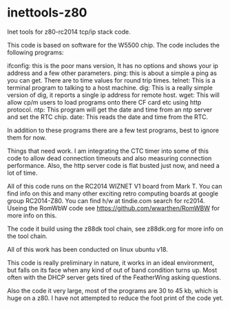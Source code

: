 # inettools-z80
Inet tools for z80-rc2014 tcp/ip stack code.

This code is based on software for the W5500 chip.  The code includes the following programs:

ifconfig:  this is the poor mans version,  It has no options and shows your ip address and a few other parameters.
ping:  this is about a simple a ping as you can get.  There are to time values for round trip times.
telnet:  This is a terminal program to talking to a host machine.
dig: This is a really simple version of dig, it reports a single ip address for remote host.
wget:  This will allow cp/m users to load programs onto there CF card etc using http protocol.
ntp: This program will get the date and time from an ntp server and set the RTC chip.
date: This reads the date and time from the RTC.

In addition to these programs there are a few test programs, best to ignore them for now.

Things that need work.  I am integrating the CTC timer into some of this code to allow dead connection timeouts
and also measuring connection performance.  Also, the http server code is flat busted just now, and need a lot
of time.

All of this code runs on the RC2014 WIZNET V1 board from Mark T.  You can find info on this and many other exciting
retro computing boards at google group RC2014-Z80.  You can find h/w at tindie.com search for rc2014.  Useing the
RomWbW code see https://github.com/wwarthen/RomWBW for more info on this.

The code it build using the z88dk tool chain, see z88dk.org for more info on the tool chain.

All of this work has been conducted on linux ubuntu v18.

This code is really preliminary in nature, it works in an ideal environment, but falls on its face when any kind of
out of band condition turns up.  Most often with the DHCP server gets tired of the FeatherWing asking questions.

Also the code it very large, most of the programs are 30 to 45 kb, which is huge on a z80.  I have not attempted to 
reduce the foot print of the code yet.
